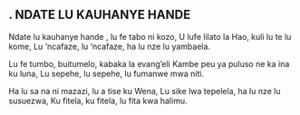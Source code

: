 ## . NDATE LU KAUHANYE HANDE

Ndate lu kauhanye hande , lu fe tabo ni kozo,
U lufe lilato la Hao, kuli lu te lu kome,
Lu ‘ncafaze, lu ‘ncafaze, ha lu nze lu yambaela.


Lu fe tumbo, buitumelo, kabaka la evang’eli
Kambe peu ya puluso ne ka ina ku luna,
Lu sepehe, lu sepehe, lu fumanwe mwa niti.


Ha lu sa na ni mazazi, lu a tise ku Wena,
Lu sike lwa tepelela, ha lu nze lu susuezwa,
Ku fitela, ku fitela, lu fita kwa halimu.

